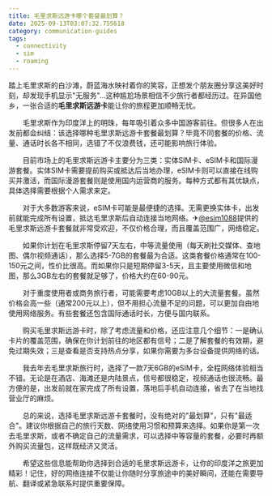 ```yaml
---
title: 毛里求斯远游卡哪个套餐最划算？
date: 2025-09-13T03:07:32.755618
category: communication-guides
tags:
  - connectivity
  - sim
  - roaming
---
```


踏上毛里求斯的白沙滩，蔚蓝海水映衬着你的笑容，正想发个朋友圈分享这美好时刻，却发现手机显示"无服务"...这种尴尬场景相信不少旅行者都经历过。在异国他乡，一张合适的**毛里求斯远游卡**能让你的旅程更加顺畅无忧。

　　毛里求斯作为印度洋上的明珠，每年吸引着众多中国游客前往。但很多人在出发前都会纠结：该选择哪种毛里求斯远游卡套餐最划算？毕竟不同套餐的价格、流量、通话时长各不相同，选错了不仅浪费钱，还可能影响旅行体验。

　　目前市场上的毛里求斯远游卡主要分为三类：实体SIM卡、eSIM卡和国际漫游套餐。实体SIM卡需要提前购买或抵达后当地办理，eSIM卡则可以直接在线购买并激活，而国际漫游套餐则是使用国内运营商的服务。每种方式都有其优缺点，具体选择需要根据个人需求来定。

　　对于大多数游客来说，eSIM卡可能是最便捷的选择。无需更换实体卡，出发前就能完成所有设置，抵达毛里求斯后自动连接当地网络。✈[@esim1088](https://t.me/s/esim1088)提供的毛里求斯远游卡套餐就非常受欢迎，不仅价格合理，而且覆盖范围广，网络稳定。

　　如果你计划在毛里求斯停留7天左右，中等流量使用（每天刷社交媒体、查地图、偶尔视频通话），那么选择5-7GB的套餐最为合适。这类套餐价格通常在100-150元之间，性价比很高。而如果你只是短期停留3-5天，且主要使用微信和地图，那么3GB左右的套餐就足够了，价格大约在60-90元。

　　对于重度使用者或商务旅行者，可能需要考虑10GB以上的大流量套餐。虽然价格会高一些（通常200元以上），但不用担心流量不足的问题，可以更加自由地使用网络服务。有些套餐还包含国际通话时长，方便与国内联系。

　　购买毛里求斯远游卡时，除了考虑流量和价格，还应注意几个细节：一是确认卡片的覆盖范围，确保在你计划前往的地区都有信号；二是了解套餐的有效期，避免过期失效；三是查看是否支持热点分享，如果你需要为多台设备提供网络的话。

　　我去年去毛里求斯旅行时，选择了一款7天6GB的eSIM卡，全程网络体验相当不错。无论是在酒店、海滩还是内陆景点，信号都很稳定，视频通话也很流畅。最方便的是，出发前就在家完成了所有设置，落地后手机自动连接，省去了在当地找营业厅的麻烦。

　　总的来说，选择毛里求斯远游卡套餐时，没有绝对的"最划算"，只有"最适合"。建议你根据自己的旅行天数、网络使用习惯和预算来选择。如果你是第一次去毛里求斯，或者不确定自己的流量需求，可以选择中等容量的套餐，必要时再额外购买流量包，这样既经济又灵活。

　　希望这些信息能帮助你选择到合适的毛里求斯远游卡，让你的印度洋之旅更加精彩！记住，好的网络连接不仅能让你随时分享旅途中的美好瞬间，还能在需要导航、翻译或紧急联系时提供重要保障。
